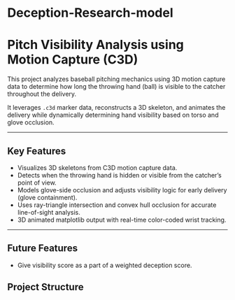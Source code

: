# Deception-Research-model

# Pitch Visibility Analysis using Motion Capture (C3D)

This project analyzes baseball pitching mechanics using 3D motion capture data to determine how long the throwing hand (ball) is visible to the catcher throughout the delivery.

It leverages `.c3d` marker data, reconstructs a 3D skeleton, and animates the delivery while dynamically determining hand visibility based on torso and glove occlusion.

---

## Key Features

- Visualizes 3D skeletons from C3D motion capture data.
- Detects when the throwing hand is hidden or visible from the catcher’s point of view.
- Models glove-side occlusion and adjusts visibility logic for early delivery (glove containment).
- Uses ray-triangle intersection and convex hull occlusion for accurate line-of-sight analysis.
- 3D animated matplotlib output with real-time color-coded wrist tracking.

---
## Future Features
- Give visibility score as a part of a weighted deception score. 
## Project Structure

